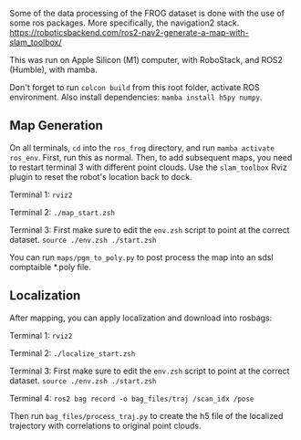 Some of the data processing of the FROG dataset is done with the use of some ros packages.
More specifically, the navigation2 stack.
https://roboticsbackend.com/ros2-nav2-generate-a-map-with-slam_toolbox/

This was run on Apple Silicon (M1) computer, with RoboStack, and ROS2 (Humble), with mamba.

Don't forget to run `colcon build` from this root folder, activate ROS environment.
Also install dependencies: `mamba install h5py numpy`.

## Map Generation

On all terminals, `cd` into the `ros_frog` directory, and run `mamba activate ros_env`.
First, run this as normal.
Then, to add subsequent maps, you need to restart terminal 3 with different point clouds.
Use the `slam_toolbox` Rviz plugin to reset the robot's location back to dock.

Terminal 1:
    ```
    rviz2
    ```

Terminal 2:
    ```
    ./map_start.zsh
    ```

Terminal 3: First make sure to edit the `env.zsh` script to point at the correct dataset.
    ```
    source ./env.zsh
    ./start.zsh
    ```

You can run `maps/pgm_to_poly.py` to post process the map into an sdsl comptaible *.poly file.

## Localization

After mapping, you can apply localization and download into rosbags:

Terminal 1:
    ```
    rviz2
    ```

Terminal 2:
    ```
    ./localize_start.zsh
    ```

Terminal 3: First make sure to edit the `env.zsh` script to point at the correct dataset.
    ```
    source ./env.zsh
    ./start.zsh
    ```

Terminal 4:
    ```
    ros2 bag record -o bag_files/traj /scan_idx /pose
    ```

Then run `bag_files/process_traj.py` to create the h5 file of the localized trajectory with correlations to original point clouds.